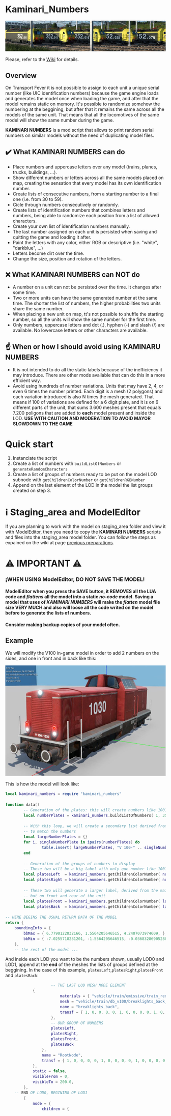 # Kaminari_Numbers
![example](https://github.com/telecotxesco/Kaminari_Numbers/blob/main/img/banner.jpg?raw=true)

Please, refer to the [Wiki](https://github.com/telecotxesco/Kaminari_Numbers/wiki) for details.

## Overview
On Transport Fever it is not possible to assign to each unit a unique serial number (like UIC identification numbers) because the game engine loads and generates the model once when loading the game, and after that the model remains static on memory. It's possible to randomize somehow the numbering at the beggining, but after that it remains the same across all the models of the same unit. That means that all the locomotives of the same model will show the same number during the game.

**KAMINARI NUMBERS** is a mod script that allows to print random serial numbers on similar models without the need of duplicating model files.

## :heavy_check_mark: What KAMINARI NUMBERS can do
* Place numbers and uppercase letters over any model (trains, planes, trucks, buildings, ...).
* Show different numbers or letters across all the same models placed on map, creating the sensation that every model has its own identification number.
* Create lists of consecutive numbers, from a starting number to a final one (i.e. from 30 to 59).
* Cicle through numbers consecutively or randomly.
* Create lists of identification numbers that combines letters and numbers, being able to randomize each position from a list of allowed characters.
* Create your own list of identification numbers manually.
* The last number assigned on each unit is persisted when saving and quitting the game and loading it after.
* Paint the letters with any color, either RGB or descriptive (i.e. "white", "darkblue", ...)
* Letters become dirt over the time.
* Change the size, position and rotation of the letters.

## :x: What KAMINARI NUMBERS can NOT do
* A number on a unit can not be persisted over the time. It changes after some time.
* Two or more units can have the same generated number at the same time. The shorter the list of numbers, the higher probabilities two units share the same number.
* When placing a new unit on map, tt's not possible to shuffle the starting number, so all the units will show the same number for the first time.
* Only numbers, uppercase letters and dot (.), hyphen (-) and slash (/) are available. No lowercase letters or other characters are available.

## :point_up: When or how I should avoid using KAMINARU NUMBERS
* It is not intended to do all the static labels because of the inefficiency it may introduce. There are other mods available that can do this in a more efficient way.
* Avoid using hundreds of number variations. Units that may have 2, 4, or even 6 times the number printed. Each digit is a mesh (2 polygons) and each variation introduced is also N times the mesh generated. That means if 100 of variations are defined for a 6 digit plate, and it is on 6 different parts of the unit, that sums 3.600 meshes present that equals 7.200 poligons that are added to **each** model present and inside the LOD. **USE WITH CAUTION AND MODERATION TO AVOID MAYOR SLOWDOWN TO THE GAME**

# Quick start
1) Instanciate the script
2) Create a list of numbers with `buildListOfNumbers` or `generateRandomCharacters`
3) Create a list of groups of numbers ready to be put on the model LOD subnode with `getChildrenColorNumber` or `getChildrenRGBNumber`
4) Append on the last element of the LOD in the model the list groups created on step 3.

# :information_source: Staging_area and ModelEditor
If you are planning to work with the model on staging_area folder and view it with ModelEditor, then you need to copy the **KAMINARI NUMBERS** scripts and files into the staging_area model folder. You can follow the steps as expained on the wiki at page [previous preparations](https://github.com/telecotxesco/Kaminari_Numbers/wiki/Previous-preparations).

# :warning: **IMPORTANT** :warning:
### ¡WHEN USING ModelEditor, DO NOT SAVE THE MODEL!
#### ModelEditor when you press the SAVE button, it **REMOVES** all the LUA code and *flattens* all the model into a static *no-code* model. Saving a model that uses of *KAMINARI NUMBERS* will make the *flatten* model file size **VERY MUCH** and also will loose all the code writed on the model before to generate the lists of numbers.
#### Consider making backup copies of your model often.

## Example
We will modify the V100 in-game model in order to add 2 numbers on the sides, and one in front and in back like this:

![example](https://github.com/telecotxesco/Kaminari_Numbers/blob/main/img/example1.jpg?raw=true)

This is how the model will look like:
```lua
local kaminari_numbers = require "kaminari_numbers"

function data()
        -- Generation of the plates: this will create numbers like 1001, 1002, ... 1035.
        local numberPlates = kaminari_numbers.buildListOfNumbers( 1, 35, true, 3, "1", "" )

        -- With this loop, we will create a secondary list derived from the first, in order
        -- to match the numbers
        local largeNumberPlates = {}
        for i, singleNumberPlate in ipairs(numberPlates) do
                table.insert( largeNumberPlates, "V 100-" .. singleNumberPlate )
        end

        -- Generation of the groups of numbers to display
        -- These two will be a big label with only que number like 1001, 1002, ... 1035
        local platesLeft  = kaminari_numbers.getChildrenColorNumber( numberPlates      , "white", "Helvetica", 24.0,  3.90,  1.00, 2.05,   0, 0, 0 )
        local platesRight = kaminari_numbers.getChildrenColorNumber( numberPlates      , "white", "Helvetica", 24.0,  1.90, -1.00, 2.05, 180, 0, 0 )
		
        -- These two will generate a larger label, derived from the mail numberPlates list, 
        -- but on front and rear of the unit
        local platesFront = kaminari_numbers.getChildrenColorNumber( largeNumberPlates , "white", "Helvetica",  4.0,  6.01, -0.38, 1.45, -90, 0, 0 )
        local platesBack  = kaminari_numbers.getChildrenColorNumber( largeNumberPlates , "white", "Helvetica",  4.0, -6.31,  0.38, 1.45,  90, 0, 0 )
	
-- HERE BEGINS THE USUAL RETURN DATA OF THE MODEL
return {
    boundingInfo = {
        bbMax = { 6.7790122032166, 1.5564205646515, 4.2407073974609, },
        bbMin = { -7.0255718231201, -1.5564205646515, -0.036832869052887, },
    },
    -- the rest of the model ... 
```

And inside each LOD you want to be the numbers shown, usually LOD0 and LOD1, append at the **end** of the meshes the lists of groups defined at the beggining. In the case of this example, `platesLeft`,`platesRight`,`platesFront` and `platesBack`:
```lua
                    -- THE LAST LOD MESH NODE ELEMENT
		    {
                        materials = { "vehicle/train/emissive/train_red_lights.mtl", },
                        mesh = "vehicle/train/db_v100/breaklights_back_lod0.msh",
                        name = "breaklights_back",
                        transf = { 1, 0, 0, 0, 0, 1, 0, 0, 0, 0, 1, 0, 0, 0, 0, 1, },
                    },
                    -- OUR GROUP OF NUMBERS
                    platesLeft,
                    platesRight,
                    platesFront,
                    platesBack
                },
                name = "RootNode",
                transf = { 1, 0, 0, 0, 0, 1, 0, 0, 0, 0, 1, 0, 0, 0, 0, 1, },
            },
            static = false,
            visibleFrom = 0,
            visibleTo = 200.0,
        },
    -- END OF LOD0, BEGINING OF LOD1
        {
            node = {
                children = {
```

